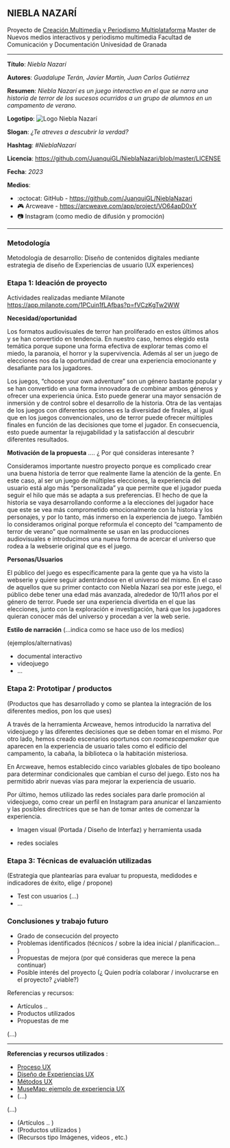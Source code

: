 ## NIEBLA NAZARÍ 


Proyecto de [Creación Multimedia y Periodismo Multiplataforma](https://github.com/mgea/PeriodismoMultimedia)
Master de Nuevos medios interactivos y periodismo multimedia
Facultad de Comunicación y Documentación
Univesidad de Granada  

----

**Título**: *Niebla Nazarí*

**Autores**: *Guadalupe Terán, Javier Martín, Juan Carlos Gutiérrez*

**Resumen**: *Niebla Nazarí es un juego interactivo en el que se narra una historia de terror de los sucesos ocurridos a un grupo de alumnos en un campamento de verano.*

**Logotipo**: ![Logo Niebla Nazarí](https://github.com/JuanquiGL/NieblaNazari/blob/master/Nazar%C3%AD_Portada1.png)

**Slogan**: *¿Te atreves a descubrir la verdad?*

**Hashtag**: *#NieblaNazarí*

**Licencia**: https://github.com/JuanquiGL/NieblaNazari/blob/master/LICENSE

**Fecha**: *2023*

**Medios**: 


* :octocat: GitHub - https://github.com/JuanquiGL/NieblaNazari
* 🎮 Arcweave - https://arcweave.com/app/project/VO64apD0xY 
* 📷 Instagram (como medio de difusión y promoción)



--- 

### Metodología

Metodología de desarrollo: Diseño de contenidos digitales mediante estrategia de diseño de Experiencias de usuario (UX experiences) 

### Etapa 1: Ideación de proyecto 

Actividades realizadas mediante Milanote https://app.milanote.com/1PCuin1fLAfbas?p=fVCzKgTw2WW


**Necesidad/oportunidad** 

Los formatos audiovisuales de terror han proliferado en estos últimos años y se han convertido en tendencia. En nuestro caso, hemos elegido esta temática porque supone una forma efectiva de explorar temas como el miedo, la paranoia, el horror y la supervivencia. Además al ser un juego de elecciones nos da la oportunidad de crear una experiencia emocionante y desafiante para los jugadores. 

Los juegos, “choose your own adventure” son un género bastante popular y se han convertido en una forma innovadora de combinar ambos géneros y ofrecer una experiencia única. Esto puede generar una mayor sensación de inmersión y de control sobre el desarrollo de la historia. Otra de las ventajas de los juegos con diferentes opciones es la diversidad de finales, al igual que en los juegos convencionales, uno de terror puede ofrecer múltiples finales en función de las decisiones que tome el jugador. En consecuencia, esto puede aumentar la rejugabilidad y la satisfacción al descubrir diferentes resultados. 


**Motivación de la propuesta** .... ¿ Por qué consideras interesante ? 

Consideramos importante nuestro proyecto porque es complicado crear una buena historia de terror que realmente llame la atención de la gente. En este caso, al ser un juego de múltiples elecciones, la experiencia del usuario está algo más “personalizada” ya que permite que el jugador pueda seguir el hilo que más se adapta a sus preferencias. El hecho de que la historia se vaya desarrollando conforme a la elecciones del jugador hace que este se vea más comprometido emocionalmente con la historia y los personajes, y por lo tanto, más inmerso en la experiencia de juego. También lo consideramos original porque reformula el concepto del “campamento de terror de verano” que normalmente se usan en las producciones audiovisuales e introducimos una nueva forma de acercar el universo que rodea a la webserie original que es el juego.

**Personas/Usuarios**  

El público del juego es específicamente para la gente que ya ha visto la webserie y quiere seguir adentrándose en el universo del mismo.
En el caso de aquellos que su primer contacto con Niebla Nazarí sea por este juego, el público debe tener una edad más avanzada, alrededor de 10/11 años por el género de terror. Puede ser una experiencia divertida en el que las elecciones, junto con la exploración e investigación, hará que los jugadores quieran conocer más del universo y procedan a ver la web serie.

**Estilo de narración**  (...indica como se hace uso de los medios)  

(ejemplos/alternativas) 
* documental interactivo 
* videojuego 
* ... 



### Etapa 2: Prototipar / productos 

(Productos que has desarrollado y como se plantea la integración de los diferentes medios, pon los que uses) 

A través de la herramienta Arcweave, hemos introducido la narrativa del videojuego y las diferentes decisiones que se deben tomar en el mismo. Por otro lado, hemos creado escenarios oportunos con *roomescapemaker* que aparecen en la experiencia de usuario tales como el edificio del campamento, la cabaña, la biblioteca o la habitación misteriosa. 

En Arcweave, hemos establecido cinco variables globales de tipo booleano para determinar condicionales que cambian el curso del juego. Esto nos ha permitido abrir nuevas vías para mejorar la experiencia de usuario. 

Por último, hemos utilizado las redes sociales para darle promoción al videojuego, como crear un perfil en Instagram para anunicar el lanzamiento y las posibles directrices que se han de tomar antes de comenzar la experiencia. 

* Imagen visual (Portada / Diseño de Interfaz) y herramienta usada 

* redes sociales 

### Etapa 3: Técnicas de evaluación utilizadas

(Estrategia que plantearías para evaluar tu propuesta, medidodes e indicadores de éxito, elige / propone) 

* Test con usuarios (...) 
* ... 





### Conclusiones y trabajo futuro


* Grado de consecución del proyecto 
* Problemas identificados  (técnicos / sobre la idea inicial / planificacion… ) 
* Propuestas de mejora (por qué consideras que merece la pena continuar)
* Posible interés del proyecto (¿ Quien podría  colaborar / involucrarse en el proyecto? ¿viable?)


Referencias y recursos: 

* Artículos ..  
* Productos utilizados  
* Propuestas de me

(...)






----

**Referencias y recursos utilizados** :

* [Proceso UX](https://uxmastery.com/resources/process/)
* [Diseño de Experiencias UX](http://www.nosolousabilidad.com/articulos/uxd.htm) 
* [Métodos UX](https://mgea.github.io/UX-DIU-Checklist/index.html) 
* [MuseMap: ejemplo de experiencia UX](https://blog.prototypr.io/musemap-street-art-app-ux-case-study-9bec6a99823b) 
* (...) 

(...)
* (Artículos ..  )
* (Productos utilizados ) 
* (Recursos tipo Imágenes, videos , etc.) 












